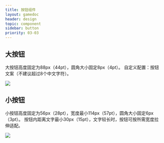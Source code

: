 ```yaml
---
title: 按钮组件
layout: gamedoc
header: design
topic: component
sidebar: button
priority: 03-03
---
```

## 大按钮
大按钮高度固定为88px（44pt），圆角大小固定8px（4pt）。
自定义配置：按钮文案（不建议超过8个中文字符）。
<div class="m-doc-custom-examples">
	<div class="m-doc-custom-examples-correct ">
		<img src="/img/game/design/component/button/1.png">
	</div>
</div>


## 小按钮
小按钮高度固定为56px（28pt），宽度最小114px（57pt），圆角大小固定6px（3pt）。
按钮内距离文字最小30px（15pt），文字较长时，按钮可按所需宽度拉伸适配。
<div class="m-doc-custom-examples">
	<div class="m-doc-custom-examples-correct ">
		<img src="/img/game/design/component/button/2.png">
	</div>
</div>


